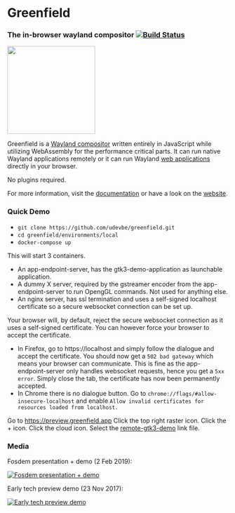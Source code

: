 # Greenfield
### The in-browser wayland compositor [![Build Status](https://travis-ci.org/udevbe/greenfield.svg)](https://travis-ci.org/udevbe/greenfield)

[<img src="https://storage.googleapis.com/greenfield.app/Greenfield_2019-09-11.png" height="200" />](https://storage.googleapis.com/greenfield.app/Greenfield_2019-09-11.png)

Greenfield is a [Wayland compositor](https://en.wikipedia.org/wiki/Wayland_%28display_server_protocol%29) written entirely
in JavaScript while utilizing WebAssembly for the performance critical parts. It can run native Wayland 
applications remotely or it can run Wayland [web applications](https://preview.greenfield.app) directly in your browser.

No plugins required.

For more information, visit the [documentation](https://greenfield.app/docs/) or have a look on the [website](https://greenfield.app).

### Quick Demo
- `git clone https://github.com/udevbe/greenfield.git`
- `cd greenfield/environments/local`
- `docker-compose up`

This will start 3 containers.
- An app-endpoint-server, has the gtk3-demo-application as launchable application.
- A dummy X server, required by the gstreamer encoder from the app-endpoint-server to run OpengGL commands. Not used for anything else.
- An nginx server, has ssl termination and uses a self-signed localhost certificate so a secure websocket connection can be set up.

Your browser will, by default, reject the secure websocket connection as it uses a self-signed certificate. 
You can however force your browser to accept the certificate.
- In Firefox, go to https://localhost and simply follow the dialogue and accept the certificate. You should now get a `502 bad gateway` which means
your browser can communicate. This is fine as the app-endpoint-server only handles websocket requests, hence you get a `5xx error`.
Simply close the tab, the certificate has now been permanently accepted.
- In Chrome there is no dialogue button. Go to `chrome://flags/#allow-insecure-localhost` and enable `Allow invalid certificates for resources loaded from localhost.`

Go to https://preview.greenfield.app Click the top right raster icon. Click the + icon. Click the cloud icon.
Select the [remote-gtk3-demo](https://github.com/udevbe/greenfield/blob/master/compositor/public/store/remote-gtk3-demo/link.json)
link file.


### Media
Fosdem presentation + demo (2 Feb 2019):

[![Fosdem presentation + demo](https://img.youtube.com/vi/QjJDH7QtlXk/0.jpg)](https://www.youtube.com/watch?v=QjJDH7QtlXk)


Early tech preview demo (23 Nov 2017):

[![Early tech preview demo](https://img.youtube.com/vi/2lyihdFK7EE/0.jpg)](https://www.youtube.com/watch?v=2lyihdFK7EE)
